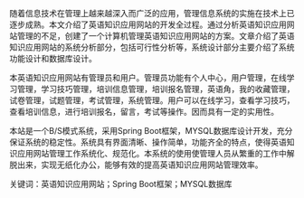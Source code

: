 随着信息技术在管理上越来越深入而广泛的应用，管理信息系统的实施在技术上已逐步成熟。本文介绍了英语知识应用网站的开发全过程。通过分析英语知识应用网站管理的不足，创建了一个计算机管理英语知识应用网站的方案。文章介绍了英语知识应用网站的系统分析部分，包括可行性分析等，系统设计部分主要介绍了系统功能设计和数据库设计。

本英语知识应用网站有管理员和用户。管理员功能有个人中心，用户管理，在线学习管理，学习技巧管理，培训信息管理，培训报名管理，英语角，我的收藏管理，试卷管理，试题管理，考试管理，系统管理。用户可以在线学习，查看学习技巧，查看培训信息，进行培训报名，留言，考试等操作。因而具有一定的实用性。

本站是一个B/S模式系统，采用Spring Boot框架，MYSQL数据库设计开发，充分保证系统的稳定性。系统具有界面清晰、操作简单，功能齐全的特点，使得英语知识应用网站管理工作系统化、规范化。本系统的使用使管理人员从繁重的工作中解脱出来，实现无纸化办公，能够有效的提高英语知识应用网站管理效率。

关键词：英语知识应用网站；Spring Boot框架；MYSQL数据库
